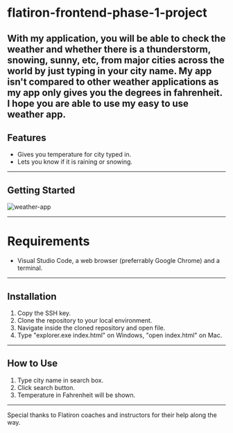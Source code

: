 # flatiron-frontend-phase-1-project

   With my application, you will be able to check the weather and whether there is a thunderstorm, snowing, sunny, etc, from major cities across the world by just typing in your city name. My app isn't compared to other weather applications as my app only gives you the degrees in fahrenheit. I hope you are able to use my easy to use weather app. 
---
**Features**
--
- Gives you temperature for city typed in.
- Lets you know if it is raining or snowing.

---
## Getting Started

![weather-app](https://github.com/mvazquez97/flatiron-frontend-phase-1-project/assets/120523186/225e37c2-be26-4aba-a3ab-106d05adaf25)

 ---
 # Requirements

 - Visual Studio Code, a web browser (preferrably Google Chrome) and a terminal.

---

## Installation

1. Copy the SSH key.
2. Clone the repository to your local environment.
3. Navigate inside the cloned repository and open file.
4. Type "explorer.exe index.html" on Windows, "open index.html" on Mac.
---

## How to Use

1. Type city name in search box.
2. Click search button.
3. Temperature in Fahrenheit will be shown.

---
Special thanks to Flatiron coaches and instructors for their help along the way.